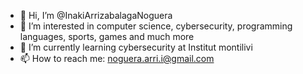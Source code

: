 - 👋 Hi, I’m @InakiArrizabalagaNoguera
- 👀 I’m interested in computer science, cybersecurity, programming languages, sports, games and much more
- 🌱 I’m currently learning cybersecurity at Institut montilivi
- 📫 How to reach me: noguera.arri.i@gmail.com

<!---
InakiArrizabalagaNoguera/InakiArrizabalagaNoguera is a ✨ special ✨ repository because its `README.md` (this file) appears on your GitHub profile.
You can click the Preview link to take a look at your changes.
--->
